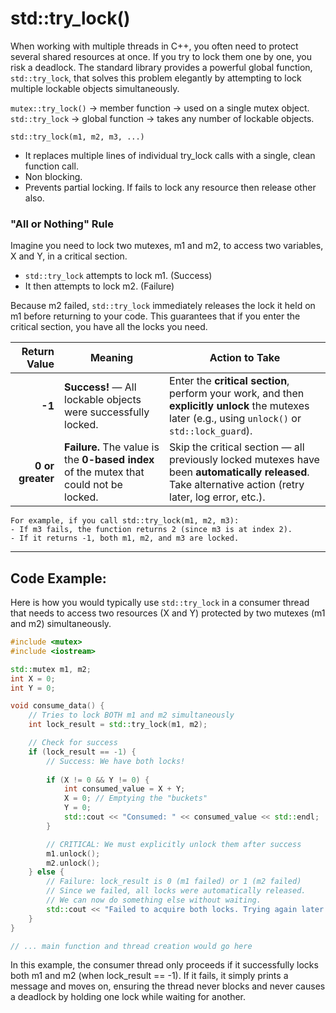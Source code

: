 # std::try_lock()

When working with multiple threads in C++, you often need to protect several shared resources at once. If you try to lock them one by one, you risk a deadlock.
The standard library provides a powerful global function, `std::try_lock`, that solves this problem elegantly by attempting to lock multiple lockable objects simultaneously.

`mutex::try_lock()` -> member function -> used on a single mutex object.<br>
`std::try_lock` -> global function -> takes any number of lockable objects.

```
std::try_lock(m1, m2, m3, ...)
```
- It replaces multiple lines of individual try_lock calls with a single, clean function call.
- Non blocking.
- Prevents partial locking. If fails to lock any resource then release other also.

### "All or Nothing" Rule
Imagine you need to lock two mutexes, m1 and m2, to access two variables, X and Y, in a critical section.
- `std::try_lock` attempts to lock m1. (Success)
- It then attempts to lock m2. (Failure)

Because m2 failed, `std::try_lock` immediately releases the lock it held on m1 before returning to your code. This guarantees that if you enter the critical section, you have all the locks you need.


| **Return Value** | **Meaning**                                                                              | **Action to Take**                                                                                                                                      |
| ---------------: | ---------------------------------------------------------------------------------------- | ------------------------------------------------------------------------------------------------------------------------------------------------------- |
|           **-1** | **Success!** — All lockable objects were successfully locked.                          | Enter the **critical section**, perform your work, and then **explicitly unlock** the mutexes later (e.g., using `unlock()` or `std::lock_guard`).      |
| **0 or greater** | **Failure.** The value is the **0-based index** of the mutex that could not be locked. | Skip the critical section — all previously locked mutexes have been **automatically released**. Take alternative action (retry later, log error, etc.). |

```
For example, if you call std::try_lock(m1, m2, m3):
- If m3 fails, the function returns 2 (since m3 is at index 2).
- If it returns -1, both m1, m2, and m3 are locked.
```

---

## Code Example:
Here is how you would typically use `std::try_lock` in a consumer thread that needs to access two resources (X and Y) protected by two mutexes (m1 and m2) simultaneously.

```c++
#include <mutex>
#include <iostream>

std::mutex m1, m2;
int X = 0;
int Y = 0;

void consume_data() {
    // Tries to lock BOTH m1 and m2 simultaneously
    int lock_result = std::try_lock(m1, m2);

    // Check for success
    if (lock_result == -1) {
        // Success: We have both locks!
        
        if (X != 0 && Y != 0) {
            int consumed_value = X + Y;
            X = 0; // Emptying the "buckets"
            Y = 0;
            std::cout << "Consumed: " << consumed_value << std::endl;
        }

        // CRITICAL: We must explicitly unlock them after success
        m1.unlock();
        m2.unlock();
    } else {
        // Failure: lock_result is 0 (m1 failed) or 1 (m2 failed)
        // Since we failed, all locks were automatically released.
        // We can now do something else without waiting.
        std::cout << "Failed to acquire both locks. Trying again later." << std::endl;
    }
}

// ... main function and thread creation would go here
```

In this example, the consumer thread only proceeds if it successfully locks both m1 and m2 (when lock_result == -1). If it fails, it simply prints a message and moves on, ensuring the thread never blocks and never causes a deadlock by holding one lock while waiting for another.
